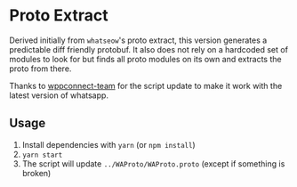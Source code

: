 # Proto Extract

Derived initially from `whatseow`'s proto extract, this version generates a predictable diff friendly protobuf. It also does not rely on a hardcoded set of modules to look for but finds all proto modules on its own and extracts the proto from there.

Thanks to [wppconnect-team](https://github.com/wppconnect-team) for the script update to make it work with the latest version of whatsapp.

## Usage
1. Install dependencies with `yarn` (or `npm install`)
2. `yarn start`
3. The script will update `../WAProto/WAProto.proto` (except if something is broken)
